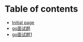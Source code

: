 # Table of contents

* [Initial page](README.md)
* [go面试题](go-mian-shi-ti.md)
* [go面试题1](go-mian-shi-ti-1.md)

